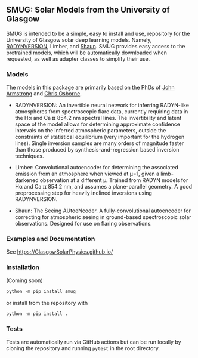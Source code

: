 ## SMUG: Solar Models from the University of Glasgow

SMUG is intended to be a simple, easy to install and use, repository for the University of Glasgow solar deep learning models.
Namely, [RADYNVERSION](https://github.com/Goobley/Radynversion), Limber, and [Shaun](https://github.com/bionictoucan/shaun).
SMUG provides easy access to the pretrained models, which will be automatically downloaded when requested, as well as adapter classes to simplify their use.

### Models

The models in this package are primarily based on the PhDs of [John Armstrong](https://theses.gla.ac.uk/82866/) and [Chris Osborne](https://theses.gla.ac.uk/82584/).

- RADYNVERSION: An invertible neural network for inferring RADYN-like atmospheres from spectroscopic flare data, currently requiring data in the Hα and Ca ɪɪ 854.2 nm spectral lines. The invertibility and latent space of the model allows for determining approximate confidence intervals on the inferred atmospheric parameters, outside the constraints of statistical equilibrium (very important for the hydrogen lines). Single inversion samples are many orders of magnitude faster than those produced by synthesis-and-regression based inversion techniques.

- Limber: Convolutional autoencoder for determining the associated emission from an atmosphere when viewed at μ=1, given a limb-darkened observation at a different μ. Trained from RADYN models for Hα and Ca ɪɪ 854.2 nm, and assumes a plane-parallel geometry. A good preprocessing step for heavily inclined inversions using RADYNVERSION.

- Shaun: The Seeing AUtoeNcoder. A fully-convolutional autoencoder for correcting for atmospheric seeing in ground-based spectroscopic solar observations. Designed for use on flaring observations.

### Examples and Documentation

See https://GlasgowSolarPhysics.github.io/

### Installation

(Coming soon)
```python
python -m pip install smug
```

or install from the repository with

```python
python -m pip install .
```

### Tests

Tests are automatically run via GitHub actions but can be run locally by cloning the repository and running `pytest` in the root directory.
